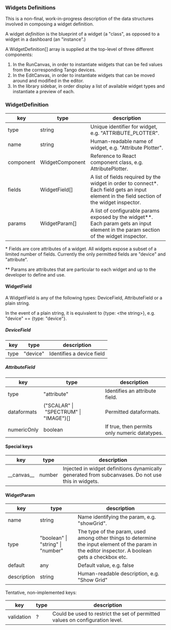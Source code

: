 ### Widgets Definitions

This is a non-final, work-in-progress description of the data structures involved in composing a widget definition.

A widget *definition* is the blueprint of a widget (a "class", as opposed to a widget in a dashboard (an "instance".)

A WidgetDefinition[] array is supplied at the top-level of three different components:
1. In the RunCanvas, in order to instantiate widgets that can be fed values from the corresponding Tango devices.
2. In the EditCanvas, in order to instantiate widgets that can be moved around and modified in the editor.
3. In the library sidebar, in order display a list of available widget types and instantiate a preview of each.

### WidgetDefinition

| key | type | description
|-|-|-
| type | string | Unique identifier for widget, e.g. "ATTRIBUTE_PLOTTER".
| name | string | Human-readable name of widget, e.g. "Attribute Plotter".
| component | WidgetComponent | Reference to React component class, e.g. AttributePlotter.
| fields | WidgetField[] | A list of fields required by the widget in order to connect*. Each field gets an input element in the field section of the widget inspector.
| params | WidgetParam[] | A list of configurable params exposed by the widget**. Each param gets an input element in the param section of the widget inspector.

\* Fields are core attributes of a widget. All widgets expose a subset of a limited number of fields. Currently the only permitted fields are "device" and "attribute".

\** Params are attributes that are particular to each widget and up to the developer to define and use.

#### WidgetField

A WidgetField is any of the following types: DeviceField, AttributeField or a plain string.

In the event of a plain string, it is equivalent to {type: &lt;the string&gt;}, e.g. "device" == {type: "device"}.

##### DeviceField

| key | type | description
|-|-|-
| type | "device" | Identifies a device field

##### AttributeField

| key | type | description
|-|-|-
| type | "attribute" | Identifies an attribute field.
| dataformats | ("SCALAR" &#124; "SPECTRUM" &#124; "IMAGE")[] | Permitted dataformats.
| numericOnly | boolean | If true, then permits only numeric datatypes.

#### Special keys

| key | type | description
|-|-|-
| &#95;&#95;canvas&#95;&#95; | number | Injected in widget definitions dynamically generated from subcanvases. Do not use this in widgets.

#### WidgetParam

| key | type | description
|-|-|-
| name | string | Name identifying the param, e.g. "showGrid".
| type | "boolean" &#124; "string" &#124; "number" | The type of the param, used among other things to determine the input element of the param in the editor inspector. A boolean gets a checkbox etc.
| default | any | Default value, e.g. false
| description | string | Human-readable description, e.g. "Show Grid"

Tentative, non-implemented keys:

| key | type | description
|-|-|-
| validation | ? | Could be used to restrict the set of permitted values on configuration level.
